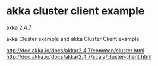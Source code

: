 akka cluster client example
===========================

akka 2.4.7

akka Cluster example
and
akka Cluster Client example

http://doc.akka.io/docs/akka/2.4.7/common/cluster.html
http://doc.akka.io/docs/akka/2.4.7/scala/cluster-client.html